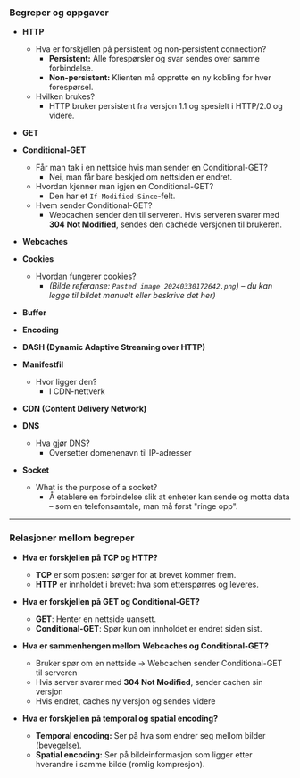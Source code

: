 ### Begreper og oppgaver

- **HTTP**  
  - Hva er forskjellen på persistent og non-persistent connection?  
    - **Persistent:** Alle forespørsler og svar sendes over samme forbindelse.  
    - **Non-persistent:** Klienten må opprette en ny kobling for hver forespørsel.  
  - Hvilken brukes?  
    - HTTP bruker persistent fra versjon 1.1 og spesielt i HTTP/2.0 og videre.

- **GET**  
- **Conditional-GET**  
  - Får man tak i en nettside hvis man sender en Conditional-GET?  
    - Nei, man får bare beskjed om nettsiden er endret.  
  - Hvordan kjenner man igjen en Conditional-GET?  
    - Den har et `If-Modified-Since`-felt.  
  - Hvem sender Conditional-GET?  
    - Webcachen sender den til serveren. Hvis serveren svarer med **304 Not Modified**, sendes den cachede versjonen til brukeren.

- **Webcaches**  
- **Cookies**  
  - Hvordan fungerer cookies?  
    - *(Bilde referanse: `Pasted image 20240330172642.png`) – du kan legge til bildet manuelt eller beskrive det her)*  

- **Buffer**  
- **Encoding**  
- **DASH (Dynamic Adaptive Streaming over HTTP)**  
- **Manifestfil**  
  - Hvor ligger den?  
    - I CDN-nettverk  

- **CDN (Content Delivery Network)**  
- **DNS**  
  - Hva gjør DNS?  
    - Oversetter domenenavn til IP-adresser  

- **Socket**  
  - What is the purpose of a socket?  
    - Å etablere en forbindelse slik at enheter kan sende og motta data – som en telefonsamtale, man må først "ringe opp".

---

### Relasjoner mellom begreper

- **Hva er forskjellen på TCP og HTTP?**  
  - **TCP** er som posten: sørger for at brevet kommer frem.  
  - **HTTP** er innholdet i brevet: hva som etterspørres og leveres.

- **Hva er forskjellen på GET og Conditional-GET?**  
  - **GET**: Henter en nettside uansett.  
  - **Conditional-GET**: Spør kun om innholdet er endret siden sist.

- **Hva er sammenhengen mellom Webcaches og Conditional-GET?**  
  - Bruker spør om en nettside → Webcachen sender Conditional-GET til serveren  
  - Hvis server svarer med **304 Not Modified**, sender cachen sin versjon  
  - Hvis endret, caches ny versjon og sendes videre  

- **Hva er forskjellen på temporal og spatial encoding?**  
  - **Temporal encoding:** Ser på hva som endrer seg mellom bilder (bevegelse).  
  - **Spatial encoding:** Ser på bildeinformasjon som ligger etter hverandre i samme bilde (romlig kompresjon).